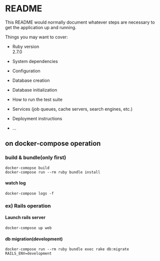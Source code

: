 # README

This README would normally document whatever steps are necessary to get the
application up and running.

Things you may want to cover:

* Ruby version  
  2.7.0

* System dependencies

* Configuration

* Database creation

* Database initialization

* How to run the test suite

* Services (job queues, cache servers, search engines, etc.)

* Deployment instructions

* ...

## on docker-compose operation

### build & bundle(only first)

```shell
docker-comopse build
docker-compose run --rm ruby bundle install
```

#### watch log

```shell
docker-compose logs -f
```

### ex) Rails operation

#### Launch rails server

```shell
docker-compose up web
```

#### db migration(development)

```shell
docker-compose run --rm ruby bundle exec rake db:migrate RAILS_ENV=development
```
